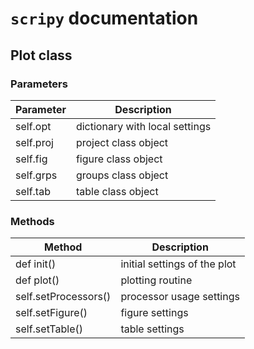 # `scripy` documentation

## Plot class

### Parameters

| Parameter | Description |
|-----------|-------------|
| self.opt  | dictionary with local settings |
| self.proj | project class object |
| self.fig  | figure class object |
| self.grps | groups class object |
| self.tab  | table class object |

### Methods

| Method | Description |
|--------|-------------|
| def init() | initial settings of the plot |
| def plot() | plotting routine |
| self.setProcessors() | processor usage settings |
| self.setFigure() | figure settings |
| self.setTable() | table settings |

